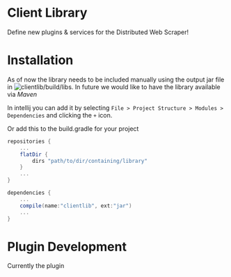 # Client Library 

Define new plugins & services for the Distributed Web Scraper!

# Installation

As of now the library needs to be included manually using the output jar file in ![clientlib/build/libs](/build/libs "libs").
In future we would like to have the library available via *Maven*

In intellij you can add it by selecting `File > Project Structure > Modules > Dependencies` and clicking the `+` icon.

Or add this to the build.gradle for your project

```gradle
repositories {
    ...
    flatDir {
        dirs "path/to/dir/containing/library"
    }
    ...
}

dependencies {
    ...
    compile(name:"clientlib", ext:"jar")
    ...
}

```


# Plugin Development

Currently the plugin
